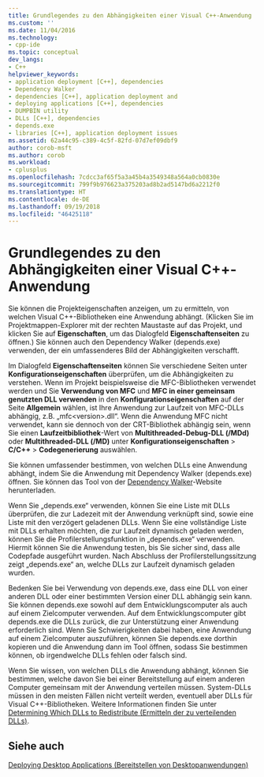 ```yaml
---
title: Grundlegendes zu den Abhängigkeiten einer Visual C++-Anwendung | Microsoft-Dokumentation
ms.custom: ''
ms.date: 11/04/2016
ms.technology:
- cpp-ide
ms.topic: conceptual
dev_langs:
- C++
helpviewer_keywords:
- application deployment [C++], dependencies
- Dependency Walker
- dependencies [C++], application deployment and
- deploying applications [C++], dependencies
- DUMPBIN utility
- DLLs [C++], dependencies
- depends.exe
- libraries [C++], application deployment issues
ms.assetid: 62a44c95-c389-4c5f-82fd-07d7ef09dbf9
author: corob-msft
ms.author: corob
ms.workload:
- cplusplus
ms.openlocfilehash: 7cdcc3af65f5a3a45b4a3549348a564a0cb0830e
ms.sourcegitcommit: 799f9b976623a375203ad8b2ad5147bd6a2212f0
ms.translationtype: HT
ms.contentlocale: de-DE
ms.lasthandoff: 09/19/2018
ms.locfileid: "46425118"
---
```

# <a name="understanding-the-dependencies-of-a-visual-c-application"></a>Grundlegendes zu den Abhängigkeiten einer Visual C++-Anwendung

Sie können die Projekteigenschaften anzeigen, um zu ermitteln, von welchen Visual C++-Bibliotheken eine Anwendung abhängt. (Klicken Sie im Projektmappen-Explorer mit der rechten Maustaste auf das Projekt, und klicken Sie auf **Eigenschaften**, um das Dialogfeld **Eigenschaftenseiten** zu öffnen.) Sie können auch den Dependency Walker (depends.exe) verwenden, der ein umfassenderes Bild der Abhängigkeiten verschafft.

Im Dialogfeld **Eigenschaftenseiten** können Sie verschiedene Seiten unter **Konfigurationseigenschaften** überprüfen, um die Abhängigkeiten zu verstehen. Wenn im Projekt beispielsweise die MFC-Bibliotheken verwendet werden und Sie **Verwendung von MFC** und **MFC in einer gemeinsam genutzten DLL verwenden** in den **Konfigurationseigenschaften** auf der Seite **Allgemein** wählen, ist Ihre Anwendung zur Laufzeit von MFC-DLLs abhängig, z.B. „mfc\<version>.dll“. Wenn die Anwendung MFC nicht verwendet, kann sie dennoch von der CRT-Bibliothek abhängig sein, wenn Sie einen **Laufzeitbibliothek**-Wert von **Multithreaded-Debug-DLL (/MDd)** oder **Multithreaded-DLL (/MD)** unter **Konfigurationseigenschaften** > **C/C++** > **Codegenerierung** auswählen.

Sie können umfassender bestimmen, von welchen DLLs eine Anwendung abhängt, indem Sie die Anwendung mit Dependency Walker (depends.exe) öffnen. Sie können das Tool von der [Dependency Walker](http://go.microsoft.com/fwlink/p/?LinkId=132640)-Website herunterladen.

Wenn Sie „depends.exe“ verwenden, können Sie eine Liste mit DLLs überprüfen, die zur Ladezeit mit der Anwendung verknüpft sind, sowie eine Liste mit den verzögert geladenen DLLs. Wenn Sie eine vollständige Liste mit DLLs erhalten möchten, die zur Laufzeit dynamisch geladen werden, können Sie die Profilerstellungsfunktion in „depends.exe“ verwenden. Hiermit können Sie die Anwendung testen, bis Sie sicher sind, dass alle Codepfade ausgeführt wurden. Nach Abschluss der Profilerstellungssitzung zeigt „depends.exe“ an, welche DLLs zur Laufzeit dynamisch geladen wurden.

Bedenken Sie bei Verwendung von depends.exe, dass eine DLL von einer anderen DLL oder einer bestimmten Version einer DLL abhängig sein kann. Sie können depends.exe sowohl auf dem Entwicklungscomputer als auch auf einem Zielcomputer verwenden. Auf dem Entwicklungscomputer gibt depends.exe die DLLs zurück, die zur Unterstützung einer Anwendung erforderlich sind. Wenn Sie Schwierigkeiten dabei haben, eine Anwendung auf einem Zielcomputer auszuführen, können Sie depends.exe dorthin kopieren und die Anwendung dann im Tool öffnen, sodass Sie bestimmen können, ob irgendwelche DLLs fehlen oder falsch sind.

Wenn Sie wissen, von welchen DLLs die Anwendung abhängt, können Sie bestimmen, welche davon Sie bei einer Bereitstellung auf einem anderen Computer gemeinsam mit der Anwendung verteilen müssen. System-DLLs müssen in den meisten Fällen nicht verteilt werden, eventuell aber DLLs für Visual C++-Bibliotheken. Weitere Informationen finden Sie unter [Determining Which DLLs to Redistribute (Ermitteln der zu verteilenden DLLs)](../ide/determining-which-dlls-to-redistribute.md).

## <a name="see-also"></a>Siehe auch

[Deploying Desktop Applications (Bereitstellen von Desktopanwendungen)](../ide/deploying-native-desktop-applications-visual-cpp.md)